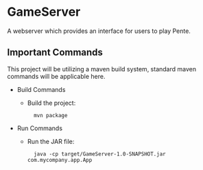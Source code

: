 # GameServer
A webserver which provides an interface for users to play Pente.

## Important Commands
This project will be utilizing a maven build system, standard maven commands will be applicable here.

- Build Commands
    - Build the project:

            mvn package

- Run Commands
    - Run the JAR file:

            java -cp target/GameServer-1.0-SNAPSHOT.jar com.mycompany.app.App

